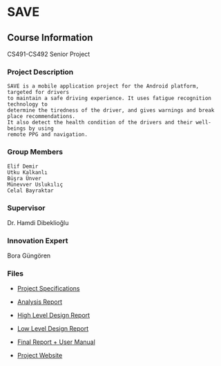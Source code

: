 # SAVE

## Course Information
CS491-CS492 Senior Project

### Project Description
```
SAVE is a mobile application project for the Android platform, targeted for drivers 
to maintain a safe driving experience. It uses fatigue recognition technology to 
determine the tiredness of the driver, and gives warnings and break place recommendations.
It also detect the health condition of the drivers and their well-beings by using 
remote PPG and navigation.
```
### Group Members
```
Elif Demir
Utku Kalkanlı
Büşra Ünver
Münevver Uslukılıç
Celal Bayraktar
```

### Supervisor
Dr. Hamdi Dibeklioğlu
### Innovation Expert 
Bora Güngören

### Files
* [Project Specifications](https://github.com/utkukalkanli319/SAVE/blob/main/Save.Project.Specifications.Fall2020.pdf)
* [Analysis Report](https://github.com/utkukalkanli319/SAVE/blob/main/Save.Analysis.Report.Fall2020.pdf)
* [High Level Design Report](https://github.com/utkukalkanli319/SAVE/blob/main/Save.High.Level.Design.Fall2020.pdf)
* [Low Level Design Report](https://github.com/utkukalkanli319/SAVE/blob/main/Save.Low.Level.Design.Spring2021.pdf)
* [Final Report + User Manual](https://github.com/utkukalkanli319/SAVE/blob/main/Save.Final.Report.Spring2021.pdf)

* [Project Website](https://utkukalkanli319.github.io/SAVE/)
